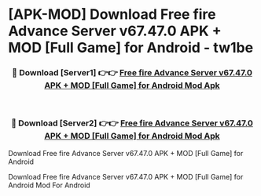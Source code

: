 # [APK-MOD] Download Free fire Advance Server v67.47.0 APK + MOD [Full Game] for Android - tw1be


<div align="center">
<h3>🔴 Download [Server1] 👉👉 <a href="https://apk-comot.site?title=Free_fire_Advance_Server_v67.47.0_APK_+_MOD_[Full_Game]_for_Android">Free fire Advance Server v67.47.0 APK + MOD [Full Game] for Android Mod Apk</a></h3><br>
<h3>🔴 Download [Server2] 👉👉 <a href="https://apk-comot.site?title=Free_fire_Advance_Server_v67.47.0_APK_+_MOD_[Full_Game]_for_Android">Free fire Advance Server v67.47.0 APK + MOD [Full Game] for Android Mod Apk</a></h3>
</div>



Download Free fire Advance Server v67.47.0 APK + MOD [Full Game] for Android 

Download Free fire Advance Server v67.47.0 APK + MOD [Full Game] for Android Mod For Android